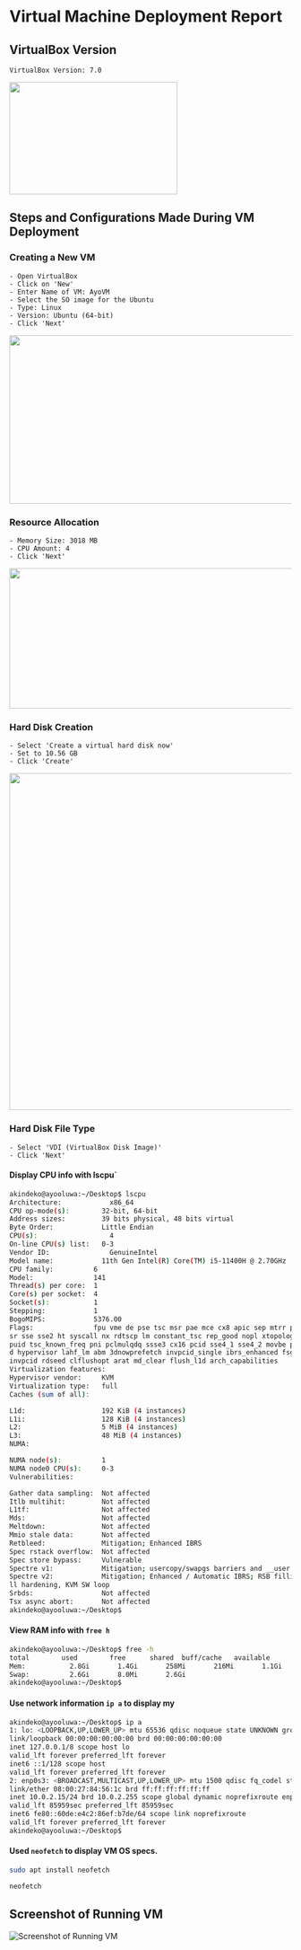 
# Virtual Machine Deployment Report

## VirtualBox Version
```
VirtualBox Version: 7.0
```
<img src="./images/vmVersion.png" width="300" height="200"/>

## Steps and Configurations Made During VM Deployment

### Creating a New VM
```
- Open VirtualBox
- Click on 'New'
- Enter Name of VM: AyoVM
- Select the SO image for the Ubuntu
- Type: Linux
- Version: Ubuntu (64-bit)
- Click 'Next'
```
<img src="./images/vmsetup.png" width="600" height="300"/>

### Resource Allocation
```
- Memory Size: 3018 MB
- CPU Amount: 4
- Click 'Next'
```
<img src="./images/vmResourceAllocation.png" width="600" height="250"/>


### Hard Disk Creation
```
- Select 'Create a virtual hard disk now'
- Set to 10.56 GB
- Click 'Create'
```

<img src="./images/hardDiskCreation.png" width="600" height="600"/>

### Hard Disk File Type
```
- Select 'VDI (VirtualBox Disk Image)'
- Click 'Next'
```


#### Display CPU info with lscpu`
```sh
akindeko@ayooluwa:~/Desktop$ lscpu
Architecture:            x86_64
CPU op-mode(s):        32-bit, 64-bit
Address sizes:         39 bits physical, 48 bits virtual
Byte Order:            Little Endian
CPU(s):                  4
On-line CPU(s) list:   0-3
Vendor ID:               GenuineIntel
Model name:            11th Gen Intel(R) Core(TM) i5-11400H @ 2.70GHz
CPU family:          6
Model:               141
Thread(s) per core:  1
Core(s) per socket:  4
Socket(s):           1
Stepping:            1
BogoMIPS:            5376.00
Flags:               fpu vme de pse tsc msr pae mce cx8 apic sep mtrr pge mca cmov pat pse36 clflush mmx fx
sr sse sse2 ht syscall nx rdtscp lm constant_tsc rep_good nopl xtopology nonstop_tsc c
puid tsc_known_freq pni pclmulqdq ssse3 cx16 pcid sse4_1 sse4_2 movbe popcnt aes rdran
d hypervisor lahf_lm abm 3dnowprefetch invpcid_single ibrs_enhanced fsgsbase bmi1 bmi2
invpcid rdseed clflushopt arat md_clear flush_l1d arch_capabilities
Virtualization features:
Hypervisor vendor:     KVM
Virtualization type:   full
Caches (sum of all):

L1d:                   192 KiB (4 instances)
L1i:                   128 KiB (4 instances)
L2:                    5 MiB (4 instances)
L3:                    48 MiB (4 instances)
NUMA:

NUMA node(s):          1
NUMA node0 CPU(s):     0-3
Vulnerabilities:

Gather data sampling:  Not affected
Itlb multihit:         Not affected
L1tf:                  Not affected
Mds:                   Not affected
Meltdown:              Not affected
Mmio stale data:       Not affected
Retbleed:              Mitigation; Enhanced IBRS
Spec rstack overflow:  Not affected
Spec store bypass:     Vulnerable
Spectre v1:            Mitigation; usercopy/swapgs barriers and __user pointer sanitization
Spectre v2:            Mitigation; Enhanced / Automatic IBRS; RSB filling; PBRSB-eIBRS SW sequence; BHI Sysca
ll hardening, KVM SW loop
Srbds:                 Not affected
Tsx async abort:       Not affected
akindeko@ayooluwa:~/Desktop$
```
####  View RAM info with `free h`
```sh
akindeko@ayooluwa:~/Desktop$ free -h
total        used        free      shared  buff/cache   available
Mem:           2.8Gi       1.4Gi       258Mi       216Mi       1.1Gi       1.0Gi
Swap:          2.6Gi       8.0Mi       2.6Gi
akindeko@ayooluwa:~/Desktop$
```
#### Use network information `ip a` to display my
```sh
akindeko@ayooluwa:~/Desktop$ ip a
1: lo: <LOOPBACK,UP,LOWER_UP> mtu 65536 qdisc noqueue state UNKNOWN group default qlen 1000
link/loopback 00:00:00:00:00:00 brd 00:00:00:00:00:00
inet 127.0.0.1/8 scope host lo
valid_lft forever preferred_lft forever
inet6 ::1/128 scope host
valid_lft forever preferred_lft forever
2: enp0s3: <BROADCAST,MULTICAST,UP,LOWER_UP> mtu 1500 qdisc fq_codel state UP group default qlen 1000
link/ether 08:00:27:84:56:1c brd ff:ff:ff:ff:ff:ff
inet 10.0.2.15/24 brd 10.0.2.255 scope global dynamic noprefixroute enp0s3
valid_lft 85959sec preferred_lft 85959sec
inet6 fe80::60de:e4c2:86ef:b7de/64 scope link noprefixroute
valid_lft forever preferred_lft forever
akindeko@ayooluwa:~/Desktop$
```
#### Used `neofetch` to display VM OS specs.
```sh
sudo apt install neofetch
```
```sh
neofetch
```


## Screenshot of Running VM

![Screenshot of Running VM](./images/runningVM.png)
